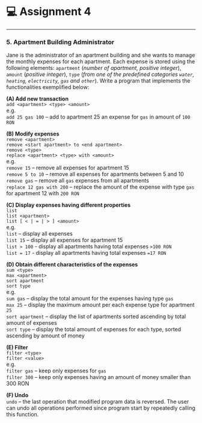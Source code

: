 # 💻 Assignment 4

---
### 5. Apartment Building Administrator
Jane is the administrator of an apartment building and she wants to manage the monthly expenses for each apartment. Each expense is stored using the following elements: `apartment` (*number of apartment, positive integer*), `amount` (*positive integer*), `type` (*from one of the predefined categories `water`, `heating`, `electricity`, `gas` and `other`*). Write a program that implements the functionalities exemplified below:

**(A) Add new transaction**\
`add <apartment> <type> <amount>`\
e.g.\
`add 25 gas 100` – add to apartment 25 an expense for `gas` in amount of `100 RON`

**(B) Modify expenses**\
`remove <apartment>`\
`remove <start apartment> to <end apartment>`\
`remove <type>`\
`replace <apartment> <type> with <amount>`\
e.g.\
`remove 15` – remove all expenses for apartment 15\
`remove 5 to 10` – remove all expenses for apartments between 5 and 10\
`remove gas` – remove all `gas` expenses from all apartments\
`replace 12 gas with 200` – replace the amount of the expense with type `gas` for apartment 12 with `200 RON`

**(C)	Display expenses having different properties**\
`list`\
`list <apartment>`\
`list [ < | = | > ] <amount>`\
e.g.\
`list` – display all expenses\
`list 15` – display all expenses for apartment 15\
`list > 100` - display all apartments having total expenses `>100 RON`\
`list = 17` - display all apartments having total expenses `=17 RON`

**(D) Obtain different characteristics of the expenses**\
`sum <type>`\
`max <apartment>`\
`sort apartment`\
`sort type`\
e.g.\
`sum gas` – display the total amount for the expenses having type `gas`\
`max 25` – display the maximum amount per each expense type for apartment `25`\
`sort apartment` – display the list of apartments sorted ascending by total amount of expenses\
`sort type` – display the total amount of expenses for each type, sorted ascending by amount of money

**(E) Filter**\
`filter <type>`\
`filter <value>`\
e.g.\
`filter gas` – keep only expenses for `gas`\
`filter 300` – keep only expenses having an amount of money smaller than 300 RON

**(F) Undo**\
`undo` – the last operation that modified program data is reversed. The user can undo all operations performed since program start by repeatedly calling this function.
